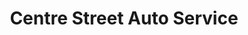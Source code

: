 ---
title: "Centre Street Auto Service"
url: /calgary/centre-street-auto-service/
shop: Autowerkstatt
---
